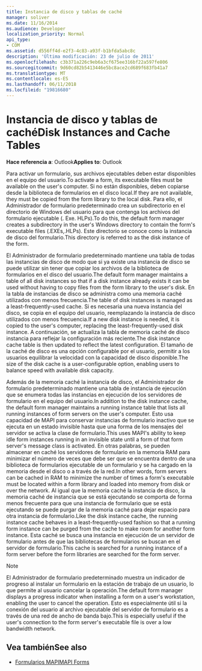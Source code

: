 ```yaml
---
title: Instancia de disco y tablas de caché
manager: soliver
ms.date: 11/16/2014
ms.audience: Developer
localization_priority: Normal
api_type:
- COM
ms.assetid: d556ff4d-e2f3-4c83-a93f-b1bfda5abc8c
description: 'Última modificación: 23 de julio de 2011'
ms.openlocfilehash: c3b371a226c9eb6a3cf675ee316bf22a597fe806
ms.sourcegitcommit: 9d60cd82b5413446e5bc8ace2cd689f683fb41a7
ms.translationtype: MT
ms.contentlocale: es-ES
ms.lasthandoff: 06/11/2018
ms.locfileid: "19816680"
---
```

# <a name="disk-instances-and-cache-tables"></a><span data-ttu-id="33f58-103">Instancia de disco y tablas de caché</span><span class="sxs-lookup"><span data-stu-id="33f58-103">Disk Instances and Cache Tables</span></span>

<span data-ttu-id="33f58-104">**Hace referencia a**: Outlook</span><span class="sxs-lookup"><span data-stu-id="33f58-104">**Applies to**: Outlook</span></span> 
  
<span data-ttu-id="33f58-105">Para activar un formulario, sus archivos ejecutables deben estar disponibles en el equipo del usuario.</span><span class="sxs-lookup"><span data-stu-id="33f58-105">To activate a form, its executable files must be available on the user's computer.</span></span> <span data-ttu-id="33f58-106">Si no están disponibles, deben copiarse desde la biblioteca de formularios en el disco local.</span><span class="sxs-lookup"><span data-stu-id="33f58-106">If they are not available, they must be copied from the form library to the local disk.</span></span> <span data-ttu-id="33f58-107">Para ello, el Administrador de formulario predeterminado crea un subdirectorio en el directorio de Windows del usuario para que contenga los archivos del formulario ejecutable (. Exe. HLPs).</span><span class="sxs-lookup"><span data-stu-id="33f58-107">To do this, the default form manager creates a subdirectory in the user's Windows directory to contain the form's executable files (.EXEs,.HLPs).</span></span> <span data-ttu-id="33f58-108">Este directorio se conoce como la instancia de disco del formulario.</span><span class="sxs-lookup"><span data-stu-id="33f58-108">This directory is referred to as the disk instance of the form.</span></span>
  
<span data-ttu-id="33f58-109">El Administrador de formulario predeterminado mantiene una tabla de todas las instancias de disco de modo que si ya existe una instancia de disco se puede utilizar sin tener que copiar los archivos de la biblioteca de formularios en el disco del usuario.</span><span class="sxs-lookup"><span data-stu-id="33f58-109">The default form manager maintains a table of all disk instances so that if a disk instance already exists it can be used without having to copy files from the form library to the user's disk.</span></span> <span data-ttu-id="33f58-110">En la tabla de instancias de disco se administra como una memoria caché utilizados con menos frecuencia.</span><span class="sxs-lookup"><span data-stu-id="33f58-110">The table of disk instances is managed as a least-frequently-used cache.</span></span> <span data-ttu-id="33f58-111">Si es necesaria una nueva instancia del disco, se copia en el equipo del usuario, reemplazando la instancia de disco utilizados con menos frecuencia.</span><span class="sxs-lookup"><span data-stu-id="33f58-111">If a new disk instance is needed, it is copied to the user's computer, replacing the least-frequently-used disk instance.</span></span> <span data-ttu-id="33f58-112">A continuación, se actualiza la tabla de memoria caché de disco instancia para reflejar la configuración más reciente.</span><span class="sxs-lookup"><span data-stu-id="33f58-112">The disk instance cache table is then updated to reflect the latest configuration.</span></span> <span data-ttu-id="33f58-113">El tamaño de la caché de disco es una opción configurable por el usuario, permitir a los usuarios equilibrar la velocidad con la capacidad de disco disponible.</span><span class="sxs-lookup"><span data-stu-id="33f58-113">The size of the disk cache is a user-configurable option, enabling users to balance speed with available disk capacity.</span></span>
  
<span data-ttu-id="33f58-114">Además de la memoria caché la instancia de disco, el Administrador de formulario predeterminado mantiene una tabla de instancia de ejecución que se enumera todas las instancias en ejecución de los servidores de formulario en el equipo del usuario.</span><span class="sxs-lookup"><span data-stu-id="33f58-114">In addition to the disk instance cache, the default form manager maintains a running instance table that lists all running instances of form servers on the user's computer.</span></span> <span data-ttu-id="33f58-115">Esto usa capacidad de MAPI para conservar instancias de formulario inactivo que se ejecuta en un estado invisible hasta que una forma de los mensajes del servidor se activa la clase de formulario.</span><span class="sxs-lookup"><span data-stu-id="33f58-115">This uses MAPI's ability to keep idle form instances running in an invisible state until a form of that form server's message class is activated.</span></span> <span data-ttu-id="33f58-116">En otras palabras, se pueden almacenar en caché los servidores de formulario en la memoria RAM para minimizar el número de veces que debe ser que se encuentra dentro de una biblioteca de formularios ejecutable de un formulario y se ha cargado en la memoria desde el disco o a través de la red.</span><span class="sxs-lookup"><span data-stu-id="33f58-116">In other words, form servers can be cached in RAM to minimize the number of times a form's executable must be located within a form library and loaded into memory from disk or over the network.</span></span> <span data-ttu-id="33f58-117">Al igual que la memoria caché la instancia de disco, la memoria caché de instancia que se está ejecutando se comporta de forma menos frecuente para que una instancia de formulario que se está ejecutando se puede purgar de la memoria caché para dejar espacio para otra instancia de formulario.</span><span class="sxs-lookup"><span data-stu-id="33f58-117">Like the disk instance cache, the running instance cache behaves in a least-frequently-used fashion so that a running form instance can be purged from the cache to make room for another form instance.</span></span> <span data-ttu-id="33f58-118">Esta caché se busca una instancia en ejecución de un servidor de formulario antes de que las bibliotecas de formularios se buscan en el servidor de formulario.</span><span class="sxs-lookup"><span data-stu-id="33f58-118">This cache is searched for a running instance of a form server before the form libraries are searched for the form server.</span></span>
  
> [!NOTE]
> <span data-ttu-id="33f58-119">El Administrador de formulario predeterminado muestra un indicador de progreso al instalar un formulario en la estación de trabajo de un usuario, lo que permite al usuario cancelar la operación.</span><span class="sxs-lookup"><span data-stu-id="33f58-119">The default form manager displays a progress indicator when installing a form on a user's workstation, enabling the user to cancel the operation.</span></span> <span data-ttu-id="33f58-120">Esto es especialmente útil si la conexión del usuario al archivo ejecutable del servidor de formulario es a través de una red de ancho de banda bajo.</span><span class="sxs-lookup"><span data-stu-id="33f58-120">This is especially useful if the user's connection to the form server's executable file is over a low bandwidth network.</span></span> 
  
## <a name="see-also"></a><span data-ttu-id="33f58-121">Vea también</span><span class="sxs-lookup"><span data-stu-id="33f58-121">See also</span></span>

- [<span data-ttu-id="33f58-122">Formularios MAPI</span><span class="sxs-lookup"><span data-stu-id="33f58-122">MAPI Forms</span></span>](mapi-forms.md)

